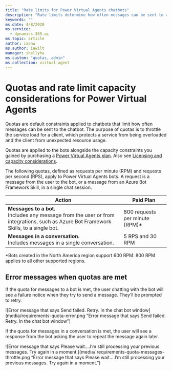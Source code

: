 ```yaml
---
title: "Rate limits for Power Virtual Agents chatbots"
description: "Rate limits determine how often messages can be sent to a chatbot"
keywords: ""
ms.date: 4/8/2020
ms.service:
  - dynamics-365-ai
ms.topic: article
author: iaanw
ms.author: iawilt
manager: shellyha
ms.custom: "quotas, admin"
ms.collection: virtual-agent
---
```


# Quotas and rate limit capacity considerations for Power Virtual Agents

Quotas are default constraints applied to chatbots that limit how often messages can be sent to the chatbot. The purpose of quotas is to throttle the service load for a client, which protects a service from being overloaded and the client from unexpected resource usage.

Quotas are applied to the bots alongside the capacity constraints you gained by purchasing a [Power Virtual Agents plan](https://go.microsoft.com/fwlink/?linkid=2099502). Also see [Licensing and capacity considerations](requirements-licensing.md).

The following quotas, defined as requests per minute (RPM) and requests per second (RPS), apply to Power Virtual Agents bots. A request is a message from the user to the bot, or a message from an Azure Bot Framework Skill, in a single chat session.

Action | Paid Plan
--|--
**Messages to a bot.**<br/>Includes any message from the user or from integrations, such as Azure Bot Framework Skills, to a single bot. | 800 requests per minute (RPM)\* 	
**Messages in a conversation.**<br/>Includes messages in a single conversation. | 5 RPS and 30 RPM	

\*Bots created in the North America region support 600 RPM. 800 RPM applies to all other supported regions.

## Error messages when quotas are met

If the quota for messages to a bot is met, the user chatting with the bot will see a failure notice when they try to send a message. They’ll be prompted to retry.

![Error message that says Send failed. Retry. In the chat bot window](media/requirements-quota-error.png “Error message that says Send failed. Retry. In the chat bot window”)
 
If the quota for messages in a conversation is met, the user will see a response from the bot asking the user to repeat the message again later.

![Error message that says Please wait….I’m still processing your previous messages. Try again in a moment.](media/ requirements-quota-messages-throttle.png “Error message that says Please wait….I’m still processing your previous messages. Try again in a moment.”)



